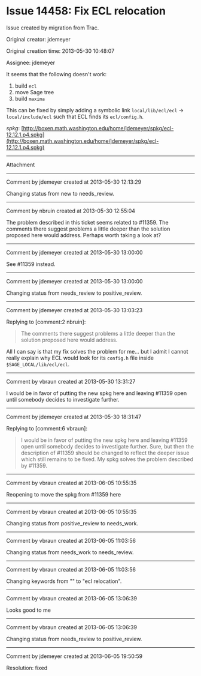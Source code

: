 # Issue 14458: Fix ECL relocation

Issue created by migration from Trac.

Original creator: jdemeyer

Original creation time: 2013-05-30 10:48:07

Assignee: jdemeyer

It seems that the following doesn't work:

  1. build `ecl`
  2. move Sage tree
  3. build `maxima`

This can be fixed by simply adding a symbolic link `local/lib/ecl/ecl` -> `local/include/ecl` such that ECL finds its `ecl/config.h`.

*spkg*: [http://boxen.math.washington.edu/home/jdemeyer/spkg/ecl-12.12.1.p4.spkg](http://boxen.math.washington.edu/home/jdemeyer/spkg/ecl-12.12.1.p4.spkg)


---

Attachment


---

Comment by jdemeyer created at 2013-05-30 12:13:29

Changing status from new to needs_review.


---

Comment by nbruin created at 2013-05-30 12:55:04

The problem described in this ticket seems related to #11359. The comments there suggest problems a little deeper than the solution proposed here would address. Perhaps worth taking a look at?


---

Comment by jdemeyer created at 2013-05-30 13:00:00

See #11359 instead.


---

Comment by jdemeyer created at 2013-05-30 13:00:00

Changing status from needs_review to positive_review.


---

Comment by jdemeyer created at 2013-05-30 13:03:23

Replying to [comment:2 nbruin]:
> The comments there suggest problems a little deeper than the solution proposed here would address. 

All I can say is that my fix solves the problem for me... but I admit I cannot really explain why ECL would look for its `config.h` file inside `$SAGE_LOCAL/lib/ecl/ecl`.


---

Comment by vbraun created at 2013-05-30 13:31:27

I would be in favor of putting the new spkg here and leaving #11359 open until somebody decides to investigate further.


---

Comment by jdemeyer created at 2013-05-30 18:31:47

Replying to [comment:6 vbraun]:
> I would be in favor of putting the new spkg here and leaving #11359 open until somebody decides to investigate further.
Sure, but then the description of #11359 should be changed to reflect the deeper issue which still remains to be fixed. My spkg solves the problem described by #11359.


---

Comment by vbraun created at 2013-06-05 10:55:35

Reopening to move the spkg from #11359 here


---

Comment by vbraun created at 2013-06-05 10:55:35

Changing status from positive_review to needs_work.


---

Comment by vbraun created at 2013-06-05 11:03:56

Changing status from needs_work to needs_review.


---

Comment by vbraun created at 2013-06-05 11:03:56

Changing keywords from "" to "ecl relocation".


---

Comment by vbraun created at 2013-06-05 13:06:39

Looks good to me


---

Comment by vbraun created at 2013-06-05 13:06:39

Changing status from needs_review to positive_review.


---

Comment by jdemeyer created at 2013-06-05 19:50:59

Resolution: fixed
